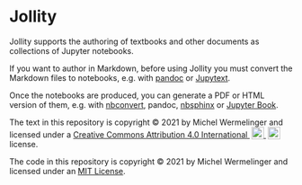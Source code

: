 # Jollity

Jollity supports the authoring of textbooks and other documents
as collections of Jupyter notebooks.

If you want to author in Markdown, before using Jollity you must convert
the Markdown files to notebooks, e.g. with [pandoc](https://pandoc.org) or
[Jupytext](https://jupytext.readthedocs.io).

Once the notebooks are produced, you can generate a PDF or HTML version of them,
e.g. with [nbconvert](https://nbconvert.readthedocs.io), pandoc,
[nbsphinx](https://nbsphinx.readthedocs.io) or
[Jupyter Book](https://jupyterbook.org).

<p xmlns:cc="http://creativecommons.org/ns#"
xmlns:dct="http://purl.org/dc/terms/">
<span property="dct:title">The text in this repository</span> is copyright
© 2021 by <span property="cc:attributionName">Michel Wermelinger</span>
and licensed under a
<a href="http://creativecommons.org/licenses/by/4.0/?ref=chooser-v1"
target="_blank" rel="license noopener noreferrer"
style="display:inline-block;">Creative Commons Attribution 4.0 International
<img style="height:22px!important;margin-left:3px;vertical-align:text-bottom;"
src="https://mirrors.creativecommons.org/presskit/icons/cc.svg?ref=chooser-v1">
<img style="height:22px!important;margin-left:3px;vertical-align:text-bottom;"
src="https://mirrors.creativecommons.org/presskit/icons/by.svg?ref=chooser-v1">
</a> license.</p>

The code in this repository is copyright © 2021 by Michel Wermelinger
and licensed under an [MIT License](LICENSE.txt).
